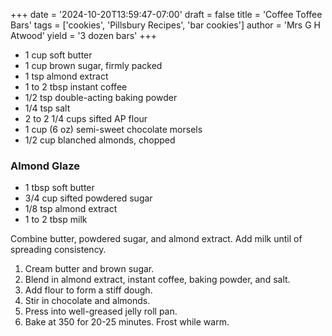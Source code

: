 +++
date = '2024-10-20T13:59:47-07:00'
draft = false
title = 'Coffee Toffee Bars'
tags = ['cookies', 'Pillsbury Recipes', 'bar cookies']
author = 'Mrs G H Atwood'
yield = '3 dozen bars'
+++

* 1 cup soft butter
* 1 cup brown sugar, firmly packed
* 1 tsp almond extract
* 1 to 2 tbsp instant coffee
* 1/2 tsp double-acting baking powder
* 1/4 tsp salt
* 2 to 2 1/4 cups sifted AP flour
* 1 cup (6 oz) semi-sweet chocolate morsels
* 1/2 cup blanched almonds, chopped

### Almond Glaze
* 1 tbsp soft butter
* 3/4 cup sifted powdered sugar
* 1/8 tsp almond extract
* 1 to 2 tbsp milk

Combine butter, powdered sugar, and almond extract. Add milk until of spreading consistency.

1. Cream butter and brown sugar.
2. Blend in almond extract, instant coffee, baking powder, and salt.
3. Add flour to form a stiff dough.
4. Stir in chocolate and almonds.
5. Press into well-greased jelly roll pan.
6. Bake at 350 for 20-25 minutes. Frost while warm.